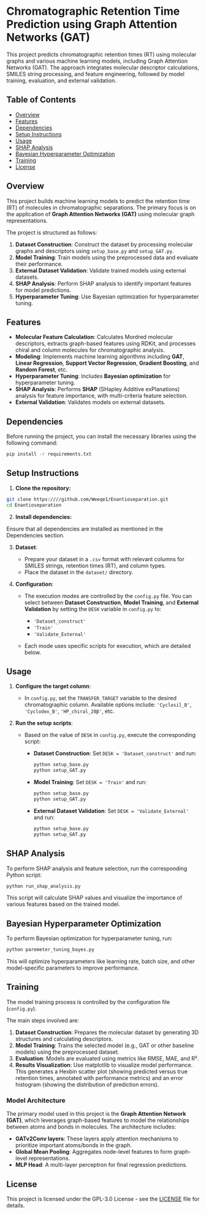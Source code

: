 # Chromatographic Retention Time Prediction using Graph Attention Networks (GAT)

This project predicts chromatographic retention times (RT) using molecular graphs and various machine learning models, including Graph Attention Networks (GAT). The approach integrates molecular descriptor calculations, SMILES string processing, and feature engineering, followed by model training, evaluation, and external validation.

## Table of Contents

* [Overview](#overview)
* [Features](#features)
* [Dependencies](#dependencies)
* [Setup Instructions](#setup-instructions)
* [Usage](#usage)
* [SHAP Analysis](#shap-analysis)
* [Bayesian Hyperparameter Optimization](#bayesian-hyperparameter-optimization)
* [Training](#training)
* [License](#license)

## Overview

This project builds machine learning models to predict the retention time (RT) of molecules in chromatographic separations. The primary focus is on the application of **Graph Attention Networks (GAT)** using molecular graph representations.

The project is structured as follows:

1. **Dataset Construction**: Construct the dataset by processing molecular graphs and descriptors using `setup_base.py` and `setup_GAT.py`.
2. **Model Training**: Train models using the preprocessed data and evaluate their performance.
3. **External Dataset Validation**: Validate trained models using external datasets.
4. **SHAP Analysis**: Perform SHAP analysis to identify important features for model predictions.
5. **Hyperparameter Tuning**: Use Bayesian optimization for hyperparameter tuning.

## Features

* **Molecular Feature Calculation**: Calculates Mordred molecular descriptors, extracts graph-based features using RDKit, and processes chiral and column molecules for chromatographic analysis.
* **Modeling**: Implements machine learning algorithms including **GAT**, **Linear Regression**, **Support Vector Regression**, **Gradient Boosting**, and **Random Forest**, etc.
* **Hyperparameter Tuning**: Includes **Bayesian optimization** for hyperparameter tuning.
* **SHAP Analysis**: Performs **SHAP** (SHapley Additive exPlanations) analysis for feature importance, with multi-criteria feature selection.
* **External Validation**: Validates models on external datasets.

## Dependencies

Before running the project, you can install the necessary libraries using the following command:

```bash
pip install -r requirements.txt
```

## Setup Instructions

1. **Clone the repository:**

```bash
git clone https:////github.com/Weeqe1/Enantioseparation.git
cd Enantioseparation
```

2. **Install dependencies:**

Ensure that all dependencies are installed as mentioned in the Dependencies section.

3. **Dataset**:

   * Prepare your dataset in a `.csv` format with relevant columns for SMILES strings, retention times (RT), and column types.
   * Place the dataset in the `dataset/` directory.

4. **Configuration**:

   * The execution modes are controlled by the `config.py` file. You can select between **Dataset Construction**, **Model Training**, and **External Validation** by setting the `DESK` variable in `config.py` to:

     * `'Dataset_construct'`
     * `'Train'`
     * `'Validate_External'`
   * Each mode uses specific scripts for execution, which are detailed below.

## Usage

1. **Configure the target column**:

   * In `config.py`, set the `TRANSFER_TARGET` variable to the desired chromatographic column. Available options include: `'Cyclosil_B'`, `'Cyclodex_B'`, `'HP_chiral_20β'`, etc.

2. **Run the setup scripts**:

   * Based on the value of `DESK` in `config.py`, execute the corresponding script:

     * **Dataset Construction**: Set `DESK = 'Dataset_construct'` and run:

       ```bash
       python setup_base.py
       python setup_GAT.py
       ```
     * **Model Training**: Set `DESK = 'Train'` and run:

       ```bash
       python setup_base.py
       python setup_GAT.py
       ```
     * **External Dataset Validation**: Set `DESK = 'Validate_External'` and run:

       ```bash
       python setup_base.py
       python setup_GAT.py
       ```

## SHAP Analysis

To perform SHAP analysis and feature selection, run the corresponding Python script:

```bash
python run_shap_analysis.py
```

This script will calculate SHAP values and visualize the importance of various features based on the trained model.

## Bayesian Hyperparameter Optimization

To perform Bayesian optimization for hyperparameter tuning, run:

```bash
python paremeter_tuning_bayes.py
```

This will optimize hyperparameters like learning rate, batch size, and other model-specific parameters to improve performance.

## Training

The model training process is controlled by the configuration file (`config.py`).

The main steps involved are:

1. **Dataset Construction**: Prepares the molecular dataset by generating 3D structures and calculating descriptors.
2. **Model Training**: Trains the selected model (e.g., GAT or other baseline models) using the preprocessed dataset.
3. **Evaluation**: Models are evaluated using metrics like RMSE, MAE, and R².
4. **Results Visualization**: Use matplotlib to visualize model performance. This generates a Hexbin scatter plot (showing predicted versus true retention times, annotated with performance metrics) and an error histogram (showing the distribution of prediction errors).
### Model Architecture

The primary model used in this project is the **Graph Attention Network (GAT)**, which leverages graph-based features to model the relationships between atoms and bonds in molecules. The architecture includes:

* **GATv2Conv layers**: These layers apply attention mechanisms to prioritize important atoms/bonds in the graph.
* **Global Mean Pooling**: Aggregates node-level features to form graph-level representations.
* **MLP Head**: A multi-layer perceptron for final regression predictions.

## License

This project is licensed under the GPL-3.0 License - see the [LICENSE](LICENSE) file for details.



